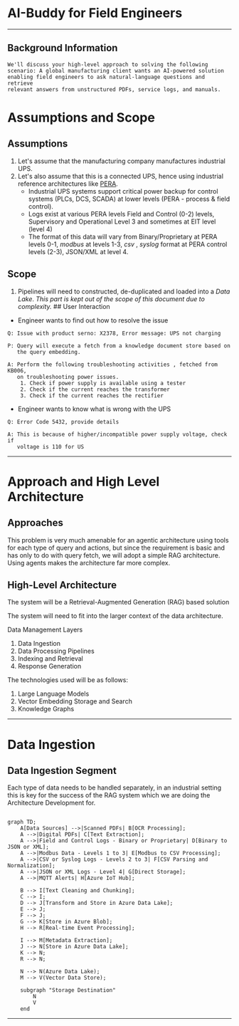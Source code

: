 # AI-Buddy for Field Engineers

---

## Background Information

```text
We'll discuss your high-level approach to solving the following 
scenario: A global manufacturing client wants an AI-powered solution 
enabling field engineers to ask natural-language questions and retrieve 
relevant answers from unstructured PDFs, service logs, and manuals.
```

# Assumptions and Scope

## Assumptions

1. Let's assume that the manufacturing company manufactures industrial UPS. 
2. Let's also assume that this is a connected UPS, hence using industrial 
   reference architectures like [PERA](https://en.wikipedia.org/wiki/Purdue_Enterprise_Reference_Architecture). 
    - Industrial UPS systems support critical power backup for 
      control systems (PLCs, DCS, SCADA) at lower levels (PERA - process & field 
      control).
    - Logs exist at various PERA levels Field and Control (0-2) levels, Supervisory
      and Operational Level 3 and sometimes at EIT level (level 4)
    - The format of this data will vary from Binary/Proprietary at PERA levels 0-1, 
      _modbus_ at levels 1-3, _csv_ , _syslog_ format at PERA control levels (2-3), 
      JSON/XML at level 4. 

## Scope

1. Pipelines will need to constructed, de-duplicated and loaded into a 
   _Data Lake_. _This part is kept out of the scope of this document due to complexity._ ## User Interaction
* Engineer wants to find out how to resolve the issue

```text
Q: Issue with product serno: X2378, Error message: UPS not charging

P: Query will execute a fetch from a knowledge document store based on 
   the query embedding. 

A: Perform the following troubleshooting activities , fetched from KB006, 
   on troubleshooting power issues.
    1. Check if power supply is available using a tester
    2. Check if the current reaches the transformer
    3. Check if the current reaches the rectifier
```

* Engineer wants to know what is wrong with the UPS

```text
Q: Error Code 5432, provide details

A: This is because of higher/incompatible power supply voltage, check if 
   voltage is 110 for US
```

---

# Approach and High Level Architecture

##  Approaches

This problem is very much amenable for an agentic architecture using tools for 
each type of query and actions, but since the requirement is basic and has only to 
do with query fetch, we will adopt a simple RAG architecture. Using agents 
makes the architecture far more complex. 

## High-Level Architecture

The system will be a Retrieval-Augmented Generation (RAG) based solution 

The system will need to fit into the larger context of the data architecture.

Data Management Layers

1. Data Ingestion
2. Data Processing Pipelines
2. Indexing and Retrieval
4. Response Generation


The technologies used will be as follows:
1. Large Language Models
2. Vector Embedding Storage and Search
3. Knowledge Graphs

---

# Data Ingestion

## Data Ingestion Segment

Each type of data needs to be handled separately, in an industrial setting this is
key for the success of the RAG system which we are doing the Architecture Development
for.

```mermaid

graph TD;
    A[Data Sources] -->|Scanned PDFs| B[OCR Processing];
    A -->|Digital PDFs| C[Text Extraction];
    A -->|Field and Control Logs - Binary or Proprietary| D[Binary to JSON or XML];
    A -->|Modbus Data - Levels 1 to 3| E[Modbus to CSV Processing];
    A -->|CSV or Syslog Logs - Levels 2 to 3| F[CSV Parsing and Normalization];
    A -->|JSON or XML Logs - Level 4| G[Direct Storage];
    A -->|MQTT Alerts| H[Azure IoT Hub];
    
    B --> I[Text Cleaning and Chunking];
    C --> I;
    D --> J[Transform and Store in Azure Data Lake];
    E --> J;
    F --> J;
    G --> K[Store in Azure Blob];
    H --> R[Real-time Event Processing];
    
    I --> M[Metadata Extraction];
    J --> N[Store in Azure Data Lake];
    K --> N;
    R --> N;
    
    N --> N(Azure Data Lake);
    M --> V(Vector Data Store);
    
    subgraph "Storage Destination"
        N
        V
    end

```

--- 

